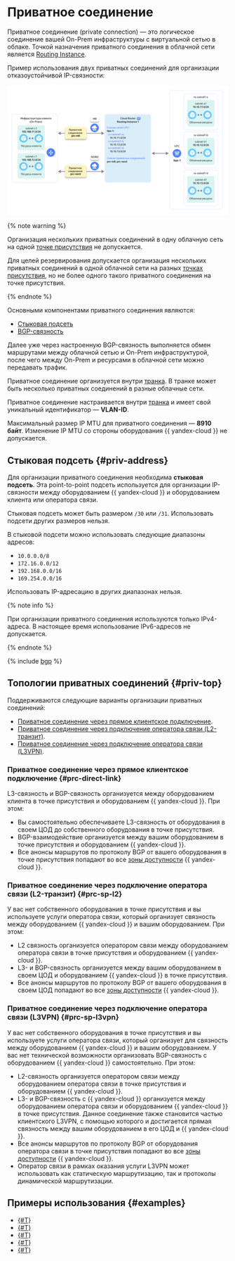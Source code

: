 # Приватное соединение

Приватное соединение (private connection) — это логическое соединение вашей On-Prem инфраструктуры с виртуальной сетью в облаке. Точкой назначения приватного соединения в облачной сети является [Routing Instance](../../cloud-router/concepts/routing-instance.md).

Пример использования двух приватных соединений для организации отказоустойчивой IP-связности:

![topology](../../_assets/cloud-router/ri-topology-3.svg)


{% note warning %}

Организация нескольких приватных соединений в одну облачную сеть на одной [точке присутствия](./pops.md) не допускается.

Для целей резервирования допускается организация нескольких приватных соединений в одной облачной сети на разных [точках присутствия](./pops.md), но не более одного такого приватного соединения на точке присутствия.

{% endnote %}

Основными компонентами приватного соединения являются: 
* [Стыковая подсеть](#priv-address)
* [BGP-связность](#bgp-peering)

Далее уже через настроенную BGP-связность выполняется обмен маршрутами между облачной сетью и On-Prem инфраструктурой, после чего между On-Prem и ресурсами в облачной сети можно передавать трафик.

Приватное соединение организуется внутри [транка](./trunk.md). В транке может быть несколько приватных соединений в разные облачные сети.

Приватное соединение настраивается внутри [транка](./trunk.md) и имеет свой уникальный идентификатор — **VLAN-ID**. 

Максимальный размер IP MTU для приватного соединения — **8910 байт**. Изменение IP MTU со стороны оборудования {{ yandex-cloud }} не допускается.

## Стыковая подсеть {#priv-address}

Для организации приватного соединения необходима **стыковая подсеть**. Эта point-to-point подсеть используется для организации IP-связности между оборудованием {{ yandex-cloud }} и оборудованием клиента или оператора связи.

Стыковая подсеть может быть размером `/30` или `/31`. Использовать подсети других размеров нельзя.

В стыковой подсети можно использовать следующие диапазоны адресов:

* `10.0.0.0/8`
* `172.16.0.0/12`
* `192.168.0.0/16`
* `169.254.0.0/16`

Использовать IP-адресацию в других диапазонах нельзя.

{% note info %}

При организации приватного соединения используются только IPv4-адреса.
В настоящее время использование IPv6-адресов не допускается.

{% endnote %}


{% include [bgp](../../_includes/interconnect/bgp.md) %}


## Топологии приватных соединений {#priv-top}

Поддерживаются следующие варианты организации приватных соединений:

* [Приватное соединение через прямое клиентское подключение](#prc-direct-link).
* [Приватное соединение через подключение оператора связи (L2-транзит)](#prc-sp-l2).
* [Приватное соединение через подключение оператора связи (L3VPN)](#prc-sp-l3vpn).

### Приватное соединение через прямое клиентское подключение {#prc-direct-link}

L3-связность и BGP-связность организуется между оборудованием клиента в точке присутствия и оборудованием {{ yandex-cloud }}. При этом:

* Вы самостоятельно обеспечиваете L3-связность от оборудования в своем ЦОД до собственного оборудования в точке присутствия.
* BGP-взаимодействие организуется между вашим оборудованием в точке присутствия и оборудованием {{ yandex-cloud }}.
* Все анонсы маршрутов по протоколу BGP от вашего оборудования в точке присутствия попадают во все [зоны доступности](../../overview/concepts/geo-scope.md) {{ yandex-cloud }}.

### Приватное соединение через подключение оператора связи (L2-транзит) {#prc-sp-l2}

У вас нет собственного оборудования в точке присутствия и вы используете услуги оператора связи, который организует связность между оборудованием {{ yandex-cloud }} и вашим оборудованием. При этом:
* L2 связность организуется оператором связи между оборудованием оператора связи в точке присутствия и оборудованием {{ yandex-cloud }}.
* L3- и BGP-связность организуется между вашим оборудованием в своем ЦОД и оборудованием {{ yandex-cloud }} в точке присутствия.
* Все анонсы маршрутов по протоколу BGP от вашего оборудования в своем ЦОД попадают во все [зоны доступности](../../overview/concepts/geo-scope.md) {{ yandex-cloud }}.

### Приватное соединение через подключение оператора связи (L3VPN) {#prc-sp-l3vpn}

У вас нет собственного оборудования в точке присутствия и вы используете услуги оператора связи, который организует для связность между оборудованием {{ yandex-cloud }} и вашим оборудованием. У вас нет технической возможности организовать BGP-связность с оборудованием {{ yandex-cloud }} самостоятельно. При этом:

* L2-связность организуется оператором связи между оборудованием оператора связи в точке присутствия и оборудованием {{ yandex-cloud }}.
* L3- и BGP-связность с {{ yandex-cloud }} организуется между оборудованием оператора связи и оборудованием {{ yandex-cloud }} в точке присутствия. Данное соединение также становится частью клиентского L3VPN, с помощью которого и достигается прямая связность между вашим оборудованием в его ЦОД и {{ yandex-cloud }}.
* Все анонсы маршрутов по протоколу BGP от оборудования оператора связи в точке присутствия попадают во все [зоны доступности](../../overview/concepts/geo-scope.md) {{ yandex-cloud }}.
* Оператор связи в рамках оказания услуги L3VPN может использовать как статическую маршрутизацию, так и протоколы динамической маршрутизации.


## Примеры использования {#examples}

* [{#T}](../tutorials/partner-trunk-priv-add.md)
* [{#T}](../tutorials/trunk-priv-add.md)
* [{#T}](../tutorials/priv-add.md)
* [{#T}](../tutorials/priv-del.md)
* [{#T}](../tutorials/cic-with-ngfw.md)
